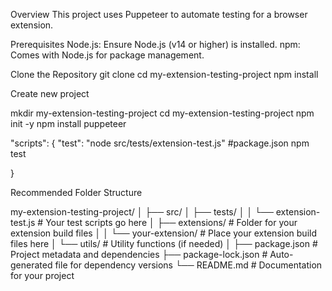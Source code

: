 Overview
This project uses Puppeteer to automate testing for a browser extension.

Prerequisites
Node.js: Ensure Node.js (v14 or higher) is installed.
npm: Comes with Node.js for package management.

Clone the Repository
git clone <repository-url>
cd my-extension-testing-project
npm install

Create new project 

mkdir my-extension-testing-project
cd my-extension-testing-project
npm init -y
npm install puppeteer

"scripts": {
  "test": "node src/tests/extension-test.js"  #package.json   npm test

}

Recommended Folder Structure

my-extension-testing-project/
│
├── src/
│   ├── tests/
│   │   └── extension-test.js   # Your test scripts go here
│   ├── extensions/               # Folder for your extension build files
│   │   └── your-extension/       # Place your extension build files here
│   └── utils/                   # Utility functions (if needed)
│
├── package.json                  # Project metadata and dependencies
├── package-lock.json             # Auto-generated file for dependency versions
└── README.md                     # Documentation for your project



